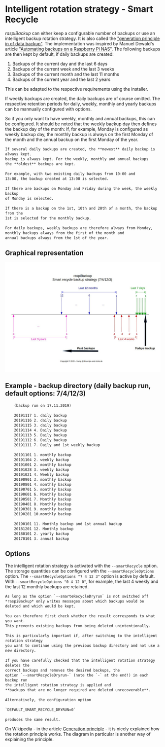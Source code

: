# Intelligent rotation strategy - Smart Recycle

*raspiBackup* can either keep a configurable number of backups or use an intelligent backup rotation strategy.
It is also called the ["generation principle in
of data backup"](https://de.wikipedia.org/wiki/Generationenprinzip). The implementation was inspired by Manuel Dewald's
article ["Automating backups on a Raspberry Pi NAS"](https://opensource.com/article/18/8/automate-backups-raspberry-pi).
The following backups are then kept by default,
if daily backups are created:

  1. Backups of the current day and the last 6 days
  2. Backups of the current week and the last 3 weeks
  3. Backups of the current month and the last 11 months
  4. Backups of the current year and the last 2 years

This can be adapted to the respective requirements using the installer.

If weekly backups are created, the daily backups are of course omitted.
The respective retention periods for daily, weekly, monthly and yearly backups can be
mannually configured with options.

So if you only want to have weekly, monthly and annual backups, this can be configured.
It should be noted that the weekly backup day then
defines the backup day of the month: If, for example, Monday is configured as
weekly backup day, the monthly backup is always on the first Monday of the month 
and the annual backup on the first Monday of the year.

``` admonish info title="Note"
If several daily backups are created, the **newest** daily backup is always kept.
backup is always kept. For the weekly, monthly and annual backups
the **oldest** backups are kept.

For example, with two existing daily backups from 10:00 and
13:00, the backup created at 13:00 is selected.

If there are backups on Monday and Friday during the week, the weekly backup
of Monday is selected.

If there is a backup on the 1st, 10th and 20th of a month, the backup from the
1st is selected for the monthly backup.

For daily backups, weekly backups are therefore always from Monday,
monthly backups always from the first of the month and
annual backups always from the 1st of the year.
```

## Graphical representation

![smartStrategy](images/smartStrategy.jpg)


## Example - backup directory (daily backup run, default options: 7/4/12/3)

```
    (backup run on 17.11.2019)

    20191117 1. daily backup
    20191116 2. daily backup
    20191115 3. daily backup
    20191114 4. Daily backup
    20191113 5. Daily backup
    20191112 6. Daily backup
    20191111 7. Daily and 1st weekly backup

    20191101 1. monthly backup
    20191104 2. weekly backup
    20191001 2. monthly backup
    20191028 3. weekly backup
    20191021 4. Weekly backup
    20190901 3. monthly backup
    20190801 4. monthly backup
    20190701 5. monthly backup
    20190601 6. Monthly backup
    20190501 7. Monthly backup
    20190401 8. Monthly backup
    20190301 9. monthly backup
    20190201 10.monthly backup

    20190101 11. Monthly backup and 1st annual backup
    20181201 12. Monthly backup
    20180101 2. yearly backup
    20170101 3. annual backup
```

## Options

The intelligent rotation strategy is activated with the `--smartRecycle` option.
The storage quantities can be configured with the `--smartRecycleOptions` option.
The `--smartRecycleOptions "7 4 12 3"` option is active by default.
With `--smartRecycleOptions "0 4 12 0"`, for example, the last 4
weekly and the last 12 monthly backups are retained.

``` admonish caution title="Important note"
As long as the option `--smarteRecycleDryrun` is not switched off
*raspiBackup* only writes messages about which backups would be deleted and which would be kept.

You can therefore first check whether the result corresponds to what you want.
This prevents existing backups from being deleted unintentionally.

This is particularly important if, after switching to the intelligent rotation strategy
you want to continue using the previous backup directory and not use a new directory.

If you have carefully checked that the intelligent rotation strategy deletes the
correct backups and removes the desired backups, the
option `--smartRecycleDryrun-` (note the `-` at the end!) in each backup run
the intelligent rotation strategy is applied and
**backups that are no longer required are deleted unrecoverable**.

Alternatively, the configuration option

`DEFAULT_SMART_RECYCLE_DRYRUN=0`

produces the same result.
```

On Wikipedia - in the article [Generation principle](https://de.wikipedia.org/wiki/Generationenprinzip) - it is nicely explained
how the rotation principle works.
The diagram in particular is another way of explaining the principle.


[.status]: translated
[.source]: https://www.linux-tips-and-tricks.de/de/rotationsstrategie
[.source]: https://www.linux-tips-and-tricks.de/en/smart-recycle



